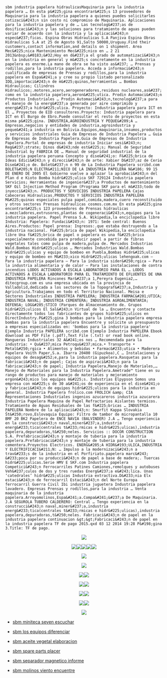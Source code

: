 
```
sbm industria papelera hidraulicasMaquinaria para la industria papelera … En esta p&#225;gina encontrar&#225;s 13 proveedores de Maquinaria para la industria papelera a quienes puedes solicitarles cotizaci&#243;n sin costo ni compromiso de Maquinaria. Aplicaciones para la industria papelera y de … Las tecnolog&#237;as de dosificaci&#243;n y las soluciones para tratamiento de aguas pueden variar de acuerdo con la industria y la aplicaci&#243;n espec&#237;ficas. Espina Obras Hidraulicas S.A Panjiva Espina Obras Hidraulicas S.A at 25 de Agosto 91,Salto 50000,Uruguay.Find their customers,contact information,and details on 1 shipment. Area Mec&#225;nica Mantenimiento Mec&#225;nico en … 2 21 2013&nbsp;&#0183;&#32;Hoy en d&#237;a el grado de automatizaci&#243;n en la industria en general y m&#225;s concretamente en la industria papelera es enorme.La mano de obra se ha visto as&#237; … Prensas y rodillos,para la industria papelera. Acceda a informaci&#243;n cualificada de empresas de Prensas y rodillos,para la industria papelera en Espa&#241;a y cree su propio listado personalizado IDQ,importaci&#243;n de m&#225;quinas,herramientas … Bombas Hidraulicas; Cilindros Hidraulicos;.motores,acero,aerogeneradores,residuos nucleares,as&#237; como en la industria papelera,aeron&#225;utica. Prodin Automaci&#243;n Productos Industriales … Prodin Automaci&#243;n,tecnolog&#237;a para el manejo de la energ&#237;a generada por aire comprimido y energ&#237;a hidr&#225;ulica. Proyecto: Industria papelera para ICT en El … Proyectos de EID consultores.Proyecto: Industria papelera para ICT en El Burgo de Ebro.Puede consultar el resto de proyectos en esta misma p&#225;gina. INDUSTRIA,AGROINDUSTRIA Y PEQUE&#209;A … Empresas,negocios y entidades de industria,agroindustria y peque&#241;a industria en Bolivia.Equipos,maquinaria,insumos,productos y servicios industriales Guia de Empresas de Industria Papelera … Guia de Empresas de Industria Papelera.Guia de Empresas de Industria Papelera.Portal de empresas de industria Iniciar sesi&#243;n; Reg&#237;strate; Dinos d&#243;nde est&#225;s; Manual de Seguridad Industrial by FABRICA DE … Manual de seguridad industrial de la industria papelera peruana Concepto y dise&#241;o: F&#225;brica de Ideas Edici&#243;n y direcci&#243;n de arte: Xabier D&#237;az de Cerio Dise&#241;o de. Bolet&#237;n n 99 de La Industria Papelera scribd.com BOLET&#205;N ELECTR&#211;NICO DE LA INDUSTRIA PAPELERA N&#186; 99 15 DE ENERO DE 2005 El Gobierno vuelve a aplazar la aprobaci&#243;n del Plan d e Kioto Bomba hidr&#225;ulica SKF 729124 Industria papelera Servicios; Herramientas de ingenier&#237;a Productos de mantenimiento SKF Oil Injection Method Program (Programa SKF para el m&#233;todo de inyecci&#243;n. PRODUCTOS Y SERVICIOS INDUSTRIA PAPELERA Cajas Cabeceras Hidraulicas.PRODUCTOS Y SERVICIOS INDUSTRIA PAPELERA M&#225;quinas especiales pulpa papel,comida,madera,cuero reconstituido y otros sectores Prensas hidraulicas cosmos.com.mx En esta p&#225;gina encontrar&#225;s 123 proveedores de Prensas hidraulicas a.mezcladores,extrusores,plantas de cogeneraci&#243;n,equipos para la industria papelera. Papel Prensa S.A. Wikipedia,la enciclopedia libre Industria: Papelera: Fundaci&#243;n: 1971: Sede central: Buenos Aires.Productos: Papel prensa: Ingresos:.que estaba destruyendo a la industria nacional. F&#225;brica de papel Wikipedia,la enciclopedia libre Una f&#225;brica de papel o papelera es una f&#225;brica especialmente concebida para producir papel a partir de fibras vegetales tales como pulpa de madera,pulpa de. Mercados Industrias Wald.Bombas Hidr&#225;ulicas … Mercados Industrias Wald.Bombas Hidr&#225;ulicas y equipo de bombeo en Puebla,Bombas Hidr&#225;ulicas y equipo de bombeo en M&#233;xico Hidr&#225;ulicas lehengoak.com — Para la industria papelera — Para la industria sider&#250;rgica — Para la industria alimentaria y de calor — Para las instalaciones de contra incendios LODOS ACTIVADOS A ESCALA LABORATORIO PARA EL … LODOS ACTIVADOS A ESCALA LABORATORIO PARA EL TRATAMIENTO DE EFLUENTES DE UNA INDUSTRIA PAPELERA Rincones Mar&#237;a 1,Pereyra Eugenia2,… ditecgroup.com es una empresa ubicada en la provincia de Valladolid,dedicada a los sectores de la Topograf&#237;a,Industria y Agricultura.Trabajamos en todo el Territorio Nacional. Meisa e Sectores Industriales INDUSTRIA PAPELERA; INDUSTRIA FARMAC&#201;UTICA; INDUSTRIA NAVAL; INDUSTRIA CEMENTERA; INDUSTRIA AGROALIMENTARIA; DEFENSA; LOG&#205;STICO (Parques de Almacenamiento de. Grupos hidr&#225;ulicos El Sal&#243;n Virtual de la … Encuentre y contacte directamente todos los fabricantes de grupos hidr&#225;ulicos en DirectIndustry.P&#225;gina 3 bombas para la industria papelera empresa bombas para la industria papelera Encuentre y solicite un presupuesto a empresas especializadas en: 'bombas para la industria papelera' Ejemplo Industria PAPELERA scribd.com Ejemplo Industria PAPELERA Ebook download as PDF File (.pdf),Text File (.txt) or read book online. Mangueras Industriales 32 A&#241;os nos … Recomendada para la industria: • Qu&#237;mica Petroqu&#237;mica.• Transporte • Metal&#250;rgica • Alimentos y bebidas • Farmac&#233;utica • Maderera Papelera Voith Paper,S.a. Ibarra 20400 (Gipuzkoa),C … Instalaciones y equipos de desag&#252;e,para la industria papelera.Rasquetas para la fabricaci&#243;n de papel; Cajas de aspiraci&#243;n para la fabricaci&#243;n de papel; Industria Papelera,Manejo de Materiales,… Manejo de Materiales para la Industria Papelera.Ametrade™ tiene en su rango de productos para manejo de materiales y mejoramiento ergon&#243;mico los equipos m&#225;s. Industrias Elpypson Somos una empresa con m&#225;s de 30 a&#241;os de experiencia en el dise&#241;o y fabricaci&#243;n de equipos hidr&#225;ulicos para la industria en general. Industria Papelera frolico.com FROLICH &amp; CIA Representaciones Industriales ingenios azucareros industria azucarera Industria Papelera Maquina de Papel Refractarios Aislantes termicos. Tratamiento de Aguas Residuales de las f&#225;bricas … INDUSTRIA PAPELERA Nombre de la aplicaci&#243;n: Smurfit Kappa Slovakia Št&#250;rovo,Eslovaquia Equipo: Filtro de tambor de micropantalla 10 BMF 20 BK2 Papelera de ENCE NAVIA (BALVINDER) J.A … Tengo experiencia en la construcci&#243;n naval,miner&#237;a,industria energ&#233;tica(centrales t&#233;rmicas e hidr&#225;ulicas),industria papelera,depuradoras,t&#250;neles. Servicios :: DOCOR CONSTRUCTION S.A. Prefabricaci&#243;n y montaje de tuberia para la industria papelera.Prefabricaci&#243;n y montaje de tuberia para la industria cementera.Proyectos Electricos. ENERG&#205;A HIDR&#193;ULICA,INDUSTRIA Y ELECTRIFICACI&#211;N: … Impulso a la modernizaci&#243;n a trav&#233;s de la industria en el Porfiriato.papelera marc&#243; &#233;poca por su producci&#243;n de papel a base de madera;. Tuercas hidr&#225;ulicas.Serie HMV E SKF.com Industria papelera Competici&#243;n Ferrocarriles Patines Camiones,remolques y autobuses Veh&#237;culos de dos y tres ruedas Energ&#237;a e&#243;lica. Unas ‘catedrales’ hidr&#225;ulicas Industria extractiva.D&#233;nia Elx estaci&#243;n de ferrocarril Estaci&#243;n del Norte Europa ferrocarril Guerra Civil Ibi industria juguetera Industria papelera lavadero. Empresas Prensas y rodillos,para la industria … Venta maquinaria de la industria papelera.Arroyomolinos,Espa&#241;a.Compa&#241;&#237;a De Maquinaria. J.A SEGUROLA TUBERO CALDERERO: Central … Tengo experiencia en la construcci&#243;n naval,miner&#237;a,industria energ&#233;tica(centrales t&#233;rmicas e hidr&#225;ulicas),industria papelera,depuradoras,t&#250;neles. Fabricaci&#243;n de papel en la industria papelera continuacion &gt;&gt;Fabricaci&#243;n de papel en la industria papelera TF de pago 2015.qxd 03 12 2014 19:28 P&#198;gina 3.Title: TF de pago. 
```

<div align="center">

<a href="https://es-crusher.shibang-china.com/github&k=sbm+industria+papelera+hidraulicas"><img src="https://static.shibang-china.com/es/crusher/logo.jpg"></a>

<a href="https://es-crusher.shibang-china.com/github&k=sbm+industria+papelera+hidraulicas"><img src="https://static.shibang-china.com/es/crusher/index.jpg"></a><a href="https://es-crusher.shibang-china.com/material.htmlgithub&k=sbm+industria+papelera+hidraulicas"><img src="https://static.shibang-china.com/es/crusher/material.jpg"></a><a href="https://es-crusher.shibang-china.com/application.htmlgithub&k=sbm+industria+papelera+hidraulicas"><img src="https://static.shibang-china.com/es/crusher/application.jpg"></a><a href="https://es-crusher.shibang-china.com/aboutus.htmlgithub&k=sbm+industria+papelera+hidraulicas"><img src="https://static.shibang-china.com/es/crusher/aboutus.jpg"></a><a href="https://es-crusher.shibang-china.com/contact.htmlgithub&k=sbm+industria+papelera+hidraulicas"><img src="https://static.shibang-china.com/es/crusher/contact.jpg"></a>

<a href="https://es-crusher.shibang-china.com/github&k=sbm+industria+papelera+hidraulicas"><img src="https://static.shibang-china.com/es/crusher/banner.jpg"></a>

<a href="https://swt.shibang-china.com/github&k=sbm+industria+papelera+hidraulicas"><img src="https://static.shibang-china.com/es/crusher/text.jpg"></a>

<a href="https://swt.shibang-china.com/github&k=sbm+industria+papelera+hidraulicas"><img src="https://static.shibang-china.com/es/crusher/chat.jpg"></a><a href="https://es-crusher.shibang-china.com/contact.htmlgithub&k=sbm+industria+papelera+hidraulicas"><img src="https://static.shibang-china.com/es/crusher/message.jpg"></a>

<a href="https://es-crusher.shibang-china.com/products/pe.htmlgithub&k=sbm+industria+papelera+hidraulicas"><img src="https://static.shibang-china.com/es/crusher/pe.jpg"></a><a href="https://es-crusher.shibang-china.com/products/pf.htmlgithub&k=sbm+industria+papelera+hidraulicas"><img src="https://static.shibang-china.com/es/crusher/pf.jpg"></a>

<a href="https://es-crusher.shibang-china.com/products/hpt.htmlgithub&k=sbm+industria+papelera+hidraulicas"><img src="https://static.shibang-china.com/es/crusher/hpt.jpg"></a><a href="https://es-crusher.shibang-china.com/products/vsi.htmlgithub&k=sbm+industria+papelera+hidraulicas"><img src="https://static.shibang-china.com/es/crusher/vsi.jpg"></a>

<a href="https://es-crusher.shibang-china.com/products/klv.htmlgithub&k=sbm+industria+papelera+hidraulicas"><img src="https://static.shibang-china.com/es/crusher/klv.jpg"></a><a href="https://es-crusher.shibang-china.com/products/portable.htmlgithub&k=sbm+industria+papelera+hidraulicas"><img src="https://static.shibang-china.com/es/crusher/portable.jpg"></a>

<a href="https://swt.shibang-china.com/github&k=sbm+industria+papelera+hidraulicas"><img src="https://static.shibang-china.com/es/crusher/case.jpg"></a>

</div>


* [sbm miniteca seven escuchar](sbm%20miniteca%20seven%20escuchar.md)

* [sbm los equipos diferenciar](sbm%20los%20equipos%20diferenciar.md)

* [sbm aceite vegetal elaboracion](sbm%20aceite%20vegetal%20elaboracion.md)

* [sbm spare parts placer](sbm%20spare%20parts%20placer.md)

* [sbm separador magnetico informe](sbm%20separador%20magnetico%20informe.md)

* [sbm molinos viento encuentre](sbm%20molinos%20viento%20encuentre.md)